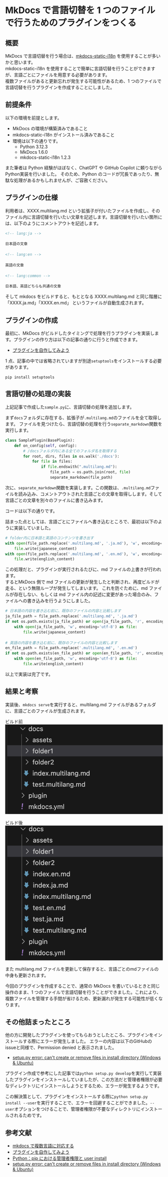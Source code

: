 # MkDocs で言語切替を 1 つのファイルで行うためのプラグインをつくる

## 概要

MkDocs で言語切替を行う場合は、[mkdocs-static-i18n](https://github.com/ultrabug/mkdocs-static-i18n) を使用することが多いかと思います。  
mkdocs-static-i18n を使用することで簡単に言語切替を行うことができますが、言語ごとにファイルを用意する必要があります。  
複数ファイルがあると更新忘れが発生する可能性があるため、1 つのファイルで言語切替を行うプラグインを作成することにしました。

## 前提条件

以下の環境を前提とします。

- MkDocs の環境が構築済みであること
- mkdocs-static-i18n がインストール済みであること
- 環境は以下の通りです。
  - Python 3.12.3
  - MkDocs 1.6.0
  - mkdocs-static-i18n 1.2.3

また筆者は Python 経験がほぼなく、ChatGPT や GitHub Copilot に頼りながら Python実装を行いました。
そのため、Python のコードが冗長であったり、無駄な処理があるかもしれませんが、ご容赦ください。

## プラグインの仕様

利用者は、XXXX.multilang.md という拡張子が付いたファイルを作成し、そのファイル内に言語切替を行いたい文章を記述します。言語切替を行いたい箇所には、以下のようにコメントアウトを記述します。

```markdown
<!-- lang:ja -->

日本語の文章

<!-- lang:en -->

英語の文章

<!-- lang:common -->

日本語、英語どちらも共通の文章
```

そして mkdocs をビルドすると、もととなる XXXX.multilang.md と同じ階層に「XXXX.ja.md」「XXXX.en.md」 というファイルが自動生成されます。

## プラグインの作成

最初に、MkDocs がビルドしたタイミングで処理を行うプラグインを実装します。プラグインの作り方は以下の記事の通りに行うと作成できます。

- [プラグインを自作してみよう](https://mkdocs.nakaken88.com/plugin/create-your-plugin/)

1 点、記事の中では省略されていますが別途`setuptools`をインストールする必要があります。

```
pip install setuptools
```


## 言語切替の処理の実装

上記記事で作成した`sample.py`に、言語切替の処理を追加します。

まず`docs`フォルダに存在する、拡張子が`.multilang.md`のファイルを全て取得します。
ファイルを見つけたら、言語切替の処理を行う`separate_markdown`関数を実行します。

```python
class SamplePlugin(BasePlugin):
    def on_config(self, config):
        # /docsフォルダ内にある全てのフォルダ名を取得する
        for root, dirs, files in os.walk('./docs'):
            for file in files:
                if file.endswith(".multilang.md"):
                    file_path = os.path.join(root, file)
                    separate_markdown(file_path)
```

次に、`separate_markdown`関数を実装します。この関数は、`.multilang.md`ファイルを読み込み、コメントアウトされた言語ごとの文章を取得しします。そして言語ごとの文章を別々のファイルに書き込みます。

コードは以下の通りです。

<!-- separate_markdownの処理コード -->

詰まった点としては、言語ごとにファイルへ書き込むところで、最初は以下のように実装していました。

```python
# folder内に日本語と英語のコンテンツを書き出す
with open(file_path.replace('.multilang.md', '.ja.md'), 'w', encoding='utf-8') as file:
    file.write(japanese_content)
with open(file_path.replace('.multilang.md', '.en.md'), 'w', encoding='utf-8') as file:
    file.write(english_content)
```

この処理だと、プラグインが実行されるたびに、md ファイルの上書きが行われます。  
するとMkDocs 側で md ファイルの更新が発生したと判断され、再度ビルドが走る、という無限ループが発生してしまいます。
これを防ぐために、md ファイルが存在しない、もしくは md ファイル内の記述に変更があった場合のみ、ファイルへの書き込みを行うようにしました。

```python
# 日本語の内容を書き込む前に、既存のファイルの内容と比較します
ja_file_path = file_path.replace('.multilang.md', '.ja.md')
if not os.path.exists(ja_file_path) or open(ja_file_path, 'r', encoding='utf-8').read() != japanese_content:
    with open(ja_file_path, 'w', encoding='utf-8') as file:
        file.write(japanese_content)

# 英語の内容を書き込む前に、既存のファイルの内容と比較します
en_file_path = file_path.replace('.multilang.md', '.en.md')
if not os.path.exists(en_file_path) or open(en_file_path, 'r', encoding='utf-8').read() != english_content:
    with open(en_file_path, 'w', encoding='utf-8') as file:
        file.write(english_content)
```

以上で実装は完了です。

## 結果と考察

実装後、`mkdocs serve`を実行すると、multilang.md ファイルがあるフォルダに、言語ごとのファイルが生成されます。

<!-- 横並び -->

ビルド前  
![ビルド前のフォルダ構成](./img/ビルド前.png "ビルド前")

ビルド後  
![ビルド後のフォルダ構成](./img/ビルド後.png "ビルド後")



また multilang.md ファイルを更新して保存すると、言語ごとのmdファイルの中身も更新されます。

今回のプラグインを作成することで、通常の MkDocs を書いているときと同じ操作のまま、1 つのファイルで言語切替を行うことができました。これにより、複数ファイルを管理する手間が省けるため、更新漏れが発生する可能性が低くなります。

## その他詰まったところ
他の方に開発したプラグインを使ってもらおうとしたところ、プラグインをインストールする際にエラーが発生しました。
エラーの内容は以下のGitHubのissueと同様で、Permission denied と表示されました。

- [setup.py error: can't create or remove files in install directory (Windows & Ubuntu)](https://github.com/michaelgale/pcbflow/issues/3)

プラグイン作成で参考にした記事では`python setup.py develop`を実行して実装したプラグインをインストールしていましたが、この方法だと管理者権限が必要なディレクトリにインストールしようとするため、エラーが発生するようです。

この解決策として、プラグインをインストールする際に`python setup.py install --user`を実行することで、エラーを回避することができました。`--user`オプションをつけることで、管理者権限が不要なディレクトリにインストールされるためです。




## 参考文献

- [mkdocs で複数言語に対応する](https://fereria.github.io/reincarnation_tech_bk/10_Programming/99_Documentation/06_mkdocs_multi_lang/)
- [プラグインを自作してみよう](https://mkdocs.nakaken88.com/plugin/create-your-plugin/)
- [Python：pip における管理者権限と user install](https://pyteyon.hatenablog.com/entry/2019/05/24/003924)
- [setup.py error: can't create or remove files in install directory (Windows & Ubuntu)](https://github.com/michaelgale/pcbflow/issues/3)
